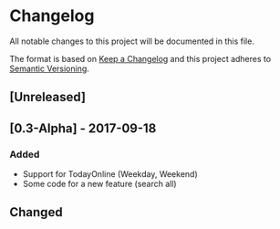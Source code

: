 # Changelog
All notable changes to this project will be documented in this file.

The format is based on [Keep a Changelog](http://keepachangelog.com/en/1.0.0/)
and this project adheres to [Semantic Versioning](http://semver.org/spec/v2.0.0.html).

## [Unreleased]

## [0.3-Alpha] - 2017-09-18
### Added
- Support for TodayOnline (Weekday, Weekend)
- Some code for a new feature (search all)

## Changed
